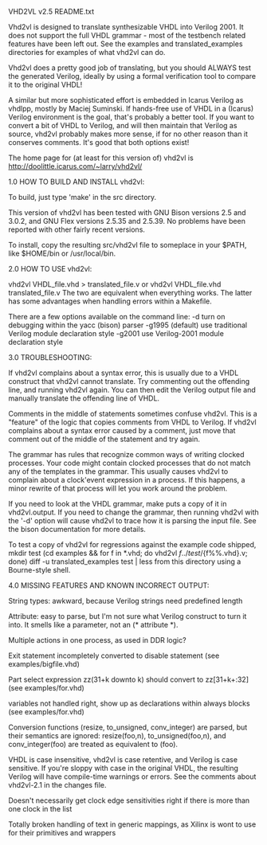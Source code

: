 VHD2VL v2.5 README.txt

Vhd2vl is designed to translate synthesizable VHDL into Verilog 2001.
It does not support the full VHDL grammar - most of the testbench
related features have been left out.  See the examples and
translated_examples directories for examples of what vhd2vl can do.

Vhd2vl does a pretty good job of translating, but you should ALWAYS
test the generated Verilog, ideally by using a formal verification
tool to compare it to the original VHDL!

A similar but more sophisticated effort is embedded in Icarus Verilog
as vhdlpp, mostly by Maciej Suminski.  If hands-free use of VHDL in a
(Icarus) Verilog environment is the goal, that's probably a better tool.
If you want to convert a bit of VHDL to Verilog, and will then maintain
that Verilog as source, vhd2vl probably makes more sense, if for no other
reason than it conserves comments.  It's good that both options exist!

The home page for (at least for this version of) vhd2vl is
  http://doolittle.icarus.com/~larry/vhd2vl/


1.0 HOW TO BUILD AND INSTALL vhd2vl:

To build, just type 'make' in the src directory.

This version of vhd2vl has been tested with GNU Bison versions 2.5 and
3.0.2, and GNU Flex versions 2.5.35 and 2.5.39.  No problems have been
reported with other fairly recent versions.

To install, copy the resulting src/vhd2vl file to someplace in
your $PATH, like $HOME/bin or /usr/local/bin.


2.0 HOW TO USE vhd2vl:

   vhd2vl VHDL_file.vhd > translated_file.v
or
   vhd2vl VHDL_file.vhd translated_file.v
The two are equivalent when everything works.  The latter has some
advantages when handling errors within a Makefile.

There are a few options available on the command line:
  -d  turn on debugging within the yacc (bison) parser
  -g1995  (default) use traditional Verilog module declaration style
  -g2001  use Verilog-2001 module declaration style


3.0 TROUBLESHOOTING:

If vhd2vl complains about a syntax error, this is usually due to a
VHDL construct that vhd2vl cannot translate.  Try commenting out the
offending line, and running vhd2vl again.  You can then edit the
Verilog output file and manually translate the offending line of VHDL.

Comments in the middle of statements sometimes confuse vhd2vl.  This
is a "feature" of the logic that copies comments from VHDL to Verilog.
If vhd2vl complains about a syntax error caused by a comment, just
move that comment out of the middle of the statement and try again.

The grammar has rules that recognize common ways of writing clocked
processes. Your code might contain clocked processes that do not match
any of the templates in the grammar.  This usually causes vhd2vl to
complain about a clock'event expression in a process.  If this
happens, a minor rewrite of that process will let you work around the
problem.

If you need to look at the VHDL grammar, make puts a copy of it in
vhd2vl.output. If you need to change the grammar, then running vhd2vl
with the '-d' option will cause vhd2vl to trace how it is parsing the
input file.  See the bison documentation for more details.

To test a copy of vhd2vl for regressions against the example code shipped,
  mkdir test
  (cd examples && for f in *.vhd; do vhd2vl $f ../test/${f%%.vhd}.v; done)
  diff -u translated_examples test | less
from this directory using a Bourne-style shell.


4.0 MISSING FEATURES AND KNOWN INCORRECT OUTPUT:

String types: awkward, because Verilog strings need predefined length

Attribute: easy to parse, but I'm not sure what Verilog construct
  to turn it into.  It smells like a parameter, not an (* attribute *).

Multiple actions in one process, as used in DDR logic?

Exit statement incompletely converted to disable statement
  (see examples/bigfile.vhd)

Part select expression zz(31+k downto k) should convert to zz[31+k+:32]
  (see examples/for.vhd)

variables not handled right, show up as declarations within always blocks
  (see examples/for.vhd)

Conversion functions (resize, to_unsigned, conv_integer) are parsed, but
  their semantics are ignored: resize(foo,n), to_unsigned(foo,n), and
  conv_integer(foo) are treated as equivalent to (foo).

VHDL is case insensitive, vhd2vl is case retentive, and Verilog is case
  sensitive.  If you're sloppy with case in the original VHDL, the
  resulting Verilog will have compile-time warnings or errors.  See
  the comments about vhd2vl-2.1 in the changes file.

Doesn't necessarily get clock edge sensitivities right if there is more
  than one clock in the list

Totally broken handling of text in generic mappings, as Xilinx is wont to
  use for their primitives and wrappers
